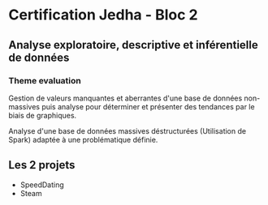 # Certification Jedha - Bloc 2

## Analyse exploratoire, descriptive et inférentielle de données

### Theme evaluation
Gestion de valeurs manquantes et aberrantes d'une base de données non-massives puis analyse pour déterminer et présenter des tendances par le biais de graphiques.
    
Analyse d'une base de données massives déstructurées (Utilisation de Spark) adaptée à une problématique définie.


## Les 2 projets

- SpeedDating
- Steam